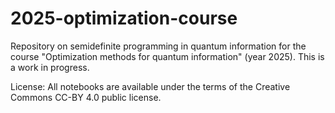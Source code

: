 # 2025-optimization-course
Repository on semidefinite programming in quantum information for the course "Optimization methods for quantum information" (year 2025).
This is a work in progress.













License:
All notebooks are available under the terms of the Creative Commons CC-BY 4.0 public license.
